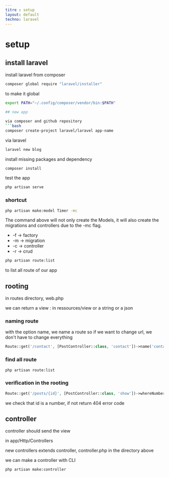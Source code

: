```yaml
---
titre : setup
layout: default
techno: laravel
---
```


# setup

## install laravel

install laravel from composer
```bash
composer global require "laravel/installer"
```

to make it global
```bash
export PATH="~/.config/composer/vendor/bin:$PATH"

## new app

via composer and github repository
```bash
composer create-project laravel/laravel app-name
```

via laravel
```bash
laravel new blog
```

install missing packages and dependency
```bash
composer install
```

test the app
```bash
php artisan serve
```

### shortcut

```bash
php artisan make:model Timer -mc
```
The command above will not only create the Models, it will also create the migrations and controllers due to the -mc flag. 
- -f -> factory
- -m -> migration
- -c -> controller
- -r -> crud

```bash
php artisan route:list
```
to list all route of our app

## rooting

in routes directory, web.php

we can return a view : in ressources/view
or a string
or a json

### naming route

with the option name, we name a route so if we want to change url, we don't have to change everything
```php
Route::get('/contact', [PostController::class, 'contact'])->name('contact');
```

### find all route 
```bash
php artisan route:list
```

### verification in the rooting
```php
Route::get('/posts/{id}', [PostController::class, 'show'])->whereNumber($id); 
```
we check that id is a number, if not return 404 error code

## controller

controller should send the view

in app/Http/Controllers

new controllers extends controller, controller.php in the directory above

we can make a controller with CLI
```bash
php artisan make:controller
```


